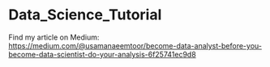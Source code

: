 # Data_Science_Tutorial

Find my article on Medium: https://medium.com/@usamanaeemtoor/become-data-analyst-before-you-become-data-scientist-do-your-analysis-6f25741ec9d8 
